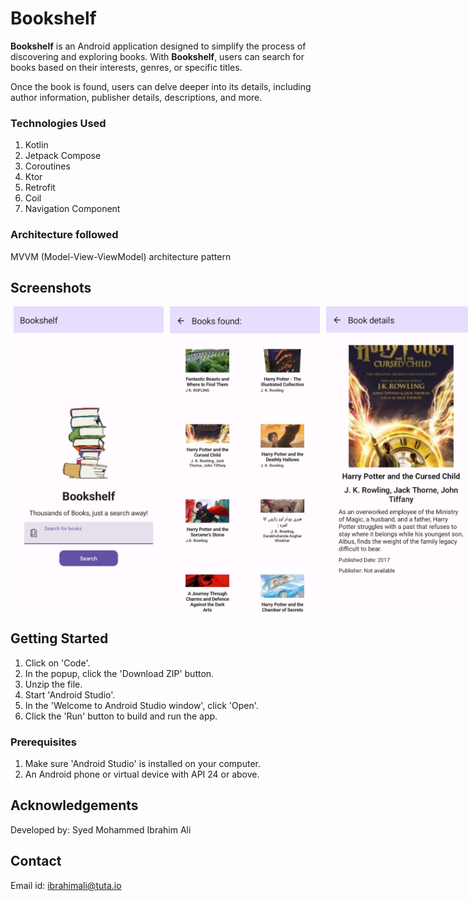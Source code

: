 # Bookshelf

**Bookshelf** is an Android application designed to simplify the process of discovering and exploring books. With **Bookshelf**, users can  search for books based on their interests, genres, or specific titles. 

Once the book is found, users can delve deeper into its details, including author information, publisher details, descriptions, and more.

### Technologies Used

1. Kotlin
2. Jetpack Compose
3. Coroutines
4. Ktor
5. Retrofit
6. Coil
7. Navigation Component

### Architecture followed
MVVM (Model-View-ViewModel) architecture pattern


## Screenshots
<div style="display: flex;">
    <img src="ss1.jpeg" alt="Screenshot 1" width="240" hspace="5";">
    <img src="ss2.jpeg" alt="Screenshot 2" width="240" hspace="5";">
    <img src="sss3.jpeg" alt="Screenshot 4" width="240"hspace="5";">
    <img src="ss4.jpeg" alt="Screenshot 3" width="240">
</div>


## Getting Started

1. Click on 'Code'. 
2. In the popup, click the 'Download ZIP' button.
3. Unzip the file.
4. Start 'Android Studio'.
5. In the 'Welcome to Android Studio window', click 'Open'.
6. Click the 'Run' button to build and run the app.

### Prerequisites
1. Make sure 'Android Studio' is installed on your computer.
2. An Android phone or virtual device with API 24 or above.


## Acknowledgements

Developed by: Syed Mohammed Ibrahim Ali

## Contact

Email id: ibrahimali@tuta.io
